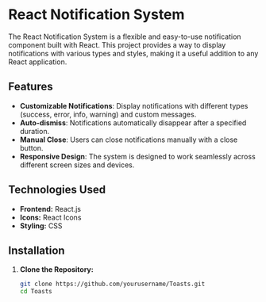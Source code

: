 # React Notification System

The React Notification System is a flexible and easy-to-use notification component built with React. This project provides a way to display notifications with various types and styles, making it a useful addition to any React application.


## Features

- **Customizable Notifications**: Display notifications with different types (success, error, info, warning) and custom messages.
- **Auto-dismiss**: Notifications automatically disappear after a specified duration.
- **Manual Close**: Users can close notifications manually with a close button.
- **Responsive Design**: The system is designed to work seamlessly across different screen sizes and devices.

## Technologies Used

- **Frontend:** React.js
- **Icons:** React Icons
- **Styling:** CSS

## Installation

1. **Clone the Repository:**

   ```bash
   git clone https://github.com/yourusername/Toasts.git 
   cd Toasts
